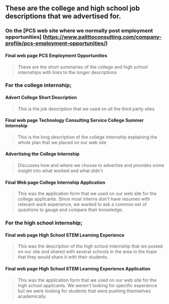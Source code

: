 ## These are the college and high school job descriptions that we advertised for.

### On the [PCS web site where we normally post employment opportunities] (https://www.palittoconsulting.com/company-profile/pcs-employment-opportunities/)
#### Final web page PCS Employment Opportunities
> These are the short summaries of the college and high school internships with links to the longer descriptions

### For the college internship;
#### Advert College Short Description
> This is the job description that we used on all the third party sites
#### Final web page Technology Consulting Service College Summer Internship
> This is the long description of the college internship explaining the whole plan that we placed on our web site
#### Advertising the College Internship
> Discusses how and where we choose to advertise and provides some insight into what worked and what didn't
#### Final Web page College Internship Application
> This was the application form that we used on our web site for the college applicants. Since most interns don't have resumes with relevant work experience, we wanted to ask a common set of questions to gauge and compare their knowledge.

### For the high school internship;
#### Final web page High School STEM Learning Experience
> This was the description of the high school internship that we posted on our site and shared with several schools in the area in the hope that they would share it with their students.
#### Final web page High School STEM Learning Experience Application
> This was the application form that we used on our web site for the high school applicants. We weren't looking for specific experience but we were looking for students that were pushing themselves academically.

